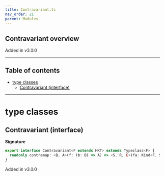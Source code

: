 ```yaml
---
title: Contravariant.ts
nav_order: 21
parent: Modules
---
```


## Contravariant overview

Added in v3.0.0

---

<h2 class="text-delta">Table of contents</h2>

- [type classes](#type-classes)
  - [Contravariant (interface)](#contravariant-interface)

---

# type classes

## Contravariant (interface)

**Signature**

```ts
export interface Contravariant<F extends HKT> extends Typeclass<F> {
  readonly contramap: <B, A>(f: (b: B) => A) => <S, R, E>(fa: Kind<F, S, R, E, A>) => Kind<F, S, R, E, B>
}
```

Added in v3.0.0
